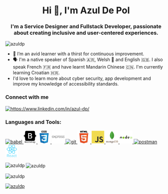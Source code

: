 <h1 align="center">Hi 👋, I'm Azul De Pol</h1>
<h3 align="center">I'm a Service Designer and Fullstack Developer, passionate about creating inclusive and user-centered experiences.</h3>

<p align="left"> <img src="https://komarev.com/ghpvc/?username=azuldp&label=Profile%20views&color=0e75b6&style=flat" alt="azuldp" /> </p>


- 🌱 I’m an avid learner with a thirst for continuous improvement.
- 🗣️ I'm a native speaker of Spanish 🇦🇷, Welsh 🏴󠁧󠁢󠁷󠁬󠁳󠁿 and English 🇬🇧. I also speak French 🇫🇷 and have learnt Mandarin Chinese 🇨🇳. I'm currently learning Croatian 🇭🇷.
- I'd love to learn more about cyber security, app development and improve my knowledge of accessibility standards.

<h3 align="left">Connect with me</h3>
<a href="https://linkedin.com/in/https://www.linkedin.com/in/azul-dp/" target="blank"><img align="center" src="https://raw.githubusercontent.com/rahuldkjain/github-profile-readme-generator/master/src/images/icons/Social/linked-in-alt.svg" alt="https://www.linkedin.com/in/azul-dp/" height="30" width="40" /></a>
</p>

<h3 align="left">Languages and Tools:</h3>
<p align="left"> <a href="https://babeljs.io/" target="_blank" rel="noreferrer"> <img src="https://www.vectorlogo.zone/logos/babeljs/babeljs-icon.svg" alt="babel" width="40" height="40"/> </a> <a href="https://getbootstrap.com" target="_blank" rel="noreferrer"> <img src="https://raw.githubusercontent.com/devicons/devicon/master/icons/bootstrap/bootstrap-plain-wordmark.svg" alt="bootstrap" width="40" height="40"/> </a> <a href="https://www.w3schools.com/css/" target="_blank" rel="noreferrer"> <img src="https://raw.githubusercontent.com/devicons/devicon/master/icons/css3/css3-original-wordmark.svg" alt="css3" width="40" height="40"/> </a> <a href="https://expressjs.com" target="_blank" rel="noreferrer"> <img src="https://raw.githubusercontent.com/devicons/devicon/master/icons/express/express-original-wordmark.svg" alt="express" width="40" height="40"/> </a> <a href="https://git-scm.com/" target="_blank" rel="noreferrer"> <img src="https://www.vectorlogo.zone/logos/git-scm/git-scm-icon.svg" alt="git" width="40" height="40"/> </a> <a href="https://www.w3.org/html/" target="_blank" rel="noreferrer"> <img src="https://raw.githubusercontent.com/devicons/devicon/master/icons/html5/html5-original-wordmark.svg" alt="html5" width="40" height="40"/> </a> <a href="https://developer.mozilla.org/en-US/docs/Web/JavaScript" target="_blank" rel="noreferrer"> <img src="https://raw.githubusercontent.com/devicons/devicon/master/icons/javascript/javascript-original.svg" alt="javascript" width="40" height="40"/> </a> <a href="https://www.mongodb.com/" target="_blank" rel="noreferrer"> <img src="https://raw.githubusercontent.com/devicons/devicon/master/icons/mongodb/mongodb-original-wordmark.svg" alt="mongodb" width="40" height="40"/> </a> <a href="https://nodejs.org" target="_blank" rel="noreferrer"> <img src="https://raw.githubusercontent.com/devicons/devicon/master/icons/nodejs/nodejs-original-wordmark.svg" alt="nodejs" width="40" height="40"/> </a> <a href="https://postman.com" target="_blank" rel="noreferrer"> <img src="https://www.vectorlogo.zone/logos/getpostman/getpostman-icon.svg" alt="postman" width="40" height="40"/> </a> <a href="https://reactjs.org/" target="_blank" rel="noreferrer"> <img src="https://raw.githubusercontent.com/devicons/devicon/master/icons/react/react-original-wordmark.svg" alt="react" width="40" height="40"/> </a> </p>

<p><img align="left" src="https://github-readme-stats.vercel.app/api/top-langs?username=azuldp&show_icons=true&locale=en&layout=compact" alt="azuldp" /></p>

<p>&nbsp;<img align="center" src="https://github-readme-stats.vercel.app/api?username=azuldp&show_icons=true&locale=en" alt="azuldp" /></p>

<p><img align="center" src="https://github-readme-streak-stats.herokuapp.com/?user=azuldp&" alt="azuldp" /></p>

<p align="left"> <a href="https://github.com/ryo-ma/github-profile-trophy"><img src="https://github-profile-trophy.vercel.app/?username=azuldp" alt="azuldp" /></a> </p>
